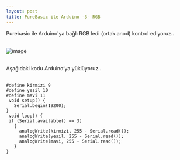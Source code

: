 ```yaml
---
layout: post
title: PureBasic ile Arduino -3- RGB
---
```


Purebasic ile Arduino'ya bağlı RGB ledi (ortak anod) kontrol ediyoruz..<br><br>

![image](https://github.com/user-attachments/assets/29e1d470-6725-467f-9f53-73818627d1a1)<br><br>

Aşağıdaki kodu Arduino’ya yüklüyoruz..<br><br>

```arduino
#define kirmizi 9
#define yesil 10
#define mavi 11
 void setup() {
   Serial.begin(19200);
}
 void loop() {
 if (Serial.available() == 3)
   {
     analogWrite(kirmizi, 255 - Serial.read());
     analogWrite(yesil, 255 - Serial.read());
     analogWrite(mavi, 255 - Serial.read());
   }
}
```
<br>

